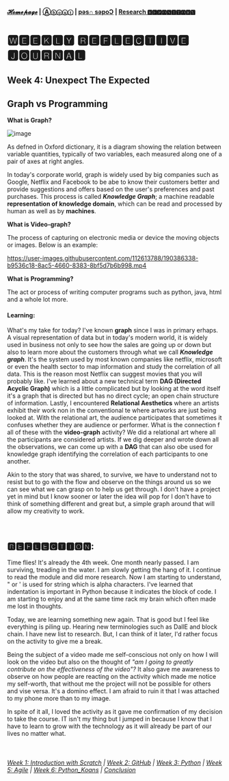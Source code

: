 #### [𝓗𝓸𝓶𝓮𝓹𝓪𝓰𝓮](https://PythITjolly.github.io/)   |  [Ⓐⓑⓞⓤⓣ](https://PythITjolly.github.io/about) | [pǝs∩ sǝpoƆ](https://PythITjolly.github.io/Codes) | [Research 🆁🅴🅿🅾🆂🅸🆃🅾🆁🆈](https://PythITjolly.github.io/journals)

# 🆆🅴🅴🅺🅻🆈 🆁🅴🅵🅻🅴🅲🆃🅸🆅🅴 🅹🅾🆄🆁🅽🅰🅻

## Week 4: Unexpect The Expected 

## Graph vs Programming

**What is Graph?**

![image](https://user-images.githubusercontent.com/110364984/187161542-08154a51-afee-47cf-855d-daff21dc1d69.png)

As defned in Oxford dictionary, it is a diagram showing the relation between variable quantities, typically of two variables, each measured along one of a pair of axes at right angles.

In today's corporate world, graph is widely used by big companies such as Google, Netflix and Facebook to be abe to know their customers better and provide suggestions and offers based on the user's preferences and past purchases. This process is called _**Knowledge Graph**_; a machine readable **representation of knowledge domain**, which can be read and processed by human as well as by **machines**.

**What is Video-graph?**

The process of capturing on electronic media or device the moving objects or images.  Below is an example:

https://user-images.githubusercontent.com/112613788/190386338-b9536c18-8ac5-4660-8383-8bf5d7b6b998.mp4


**What is Programming?**

The act or process of writing computer programs such as python, java, html and a whole lot more.

#### Learning:

What's my take for today?  I've known **graph** since I was in primary erhaps. A visual representation of data but in today's modern world, it is widely used in business not only to see how the sales are going up or down but also to learn more about the customers through what we call _**Knowledge graph**_. It's the system used by most known companies like netflix, microsoft or even the health sector to map information and study the correlation of all data.  This is the reason most Netflix can suggest movies that you will probably like. I've learned about a new technical term **DAG (Directed Acyclic Graph)** which is a little complicated but by looking at the word itself it's a graph that is directed but has no direct cycle; an open chain structure of information. Lastly, I encountered **Relational Aesthetics** where an artists exhibit their work non in the conventional te where artworks are just being looked at.  With the relational art, the audience participates that sometimes it confuses whether they are audience or performer. What is the connection f all of these with the **video-graph** activity? We did a relational art where all the participants are considered artists.  If we dig deeper and wrote down all the observations, we can come up with a **DAG** that can also obe used for knowledge graph identifying the correlation of each participants to one another.

Akin to the story that was shared, to survive, we have to understand not to resist but to go with the flow and observe on the things around us so we can see what we can grasp on to help us get through. I don't have a project yet in mind but I know sooner or later the idea will pop for I don't have to think of something different and great but, a simple graph around that will allow my creativity to work. 

<br>


## 🆁🅴🅵🅻🅴🅲🆃🅸🅾🅽:

Time flies! It's already the 4th week. One month nearly passed. I am surviving, treading in the water. I am slowly getting the hang of it. I continue to read the module and did more research. Now I am starting to understand, " or ' is used for string which is alpha characters. I've learned that indentation is important in Python because it indicates the block of code. I am starting to enjoy and at the same time rack my brain which often made me lost in thoughts.

Today, we are learning something new again. That is good but I feel like everything is piling up. Hearing new terminologies such as DallE and block chain. I have new list to research. But, I can think of it later, I'd rather focus on the activity to give me a break.

Being the subject of a video made me self-conscious not only on how I will look on the video but also on the thought of _"am I going to greatly contribute on the effectiveness of the video"?_ It also gave me awareness to observe on how people are reacting on the activity which made me notice my self-worth, that without me the project will not be possible for others and vise versa. It's a domino effect. I am afraid to ruin it that I was attached to my phone more than to my image.

In spite of it all, I loved the activity as it gave me confirmation of my decision to take the course. IT isn't my thing but I jumped in because I know that I have to learn to grow with the technology as it will already be part of our lives no matter what.

<br>




###### [Week 1: Introduction with Scratch](https://PythITjolly.github.io/Week1)   | [Week 2: GitHub](https://PythITjolly.github.io/Week2)   | [Week 3: Python](https://PythITjolly.github.io/Week3)   |   [Week 5: Agile](https://PythITjolly.github.io/Week5)     |    [Week 6: Python_Koans](https://PythITjolly.github.io/Week6)    |   [Conclusion](https://PythITjolly.github.io/Conclusion)
